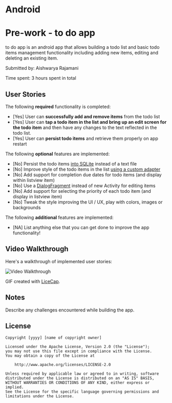 # Android
# Pre-work - to do app

to do app is an android app that allows building a todo list and basic todo items management functionality including adding new items, editing and deleting an existing item.

Submitted by: Aishwarya Rajamani

Time spent: 3 hours spent in total

## User Stories

The following **required** functionality is completed:

* [Yes] User can **successfully add and remove items** from the todo list
* [Yes] User can **tap a todo item in the list and bring up an edit screen for the todo item** and then have any changes to the text reflected in the todo list.
* [Yes] User can **persist todo items** and retrieve them properly on app restart

The following **optional** features are implemented:

* [No] Persist the todo items [into SQLite](http://guides.codepath.com/android/Persisting-Data-to-the-Device#sqlite) instead of a text file
* [No] Improve style of the todo items in the list [using a custom adapter](http://guides.codepath.com/android/Using-an-ArrayAdapter-with-ListView)
* [No] Add support for completion due dates for todo items (and display within listview item)
* [No] Use a [DialogFragment](http://guides.codepath.com/android/Using-DialogFragment) instead of new Activity for editing items
* [No] Add support for selecting the priority of each todo item (and display in listview item)
* [No] Tweak the style improving the UI / UX, play with colors, images or backgrounds

The following **additional** features are implemented:

* [NA] List anything else that you can get done to improve the app functionality!

## Video Walkthrough 

Here's a walkthrough of implemented user stories:

<img src='http://i.imgur.com/link/to/your/gif/file.gif' title='Video Walkthrough' width='' alt='Video Walkthrough' />

GIF created with [LiceCap](http://www.cockos.com/licecap/).

## Notes

Describe any challenges encountered while building the app.

## License

    Copyright [yyyy] [name of copyright owner]

    Licensed under the Apache License, Version 2.0 (the "License");
    you may not use this file except in compliance with the License.
    You may obtain a copy of the License at

        http://www.apache.org/licenses/LICENSE-2.0

    Unless required by applicable law or agreed to in writing, software
    distributed under the License is distributed on an "AS IS" BASIS,
    WITHOUT WARRANTIES OR CONDITIONS OF ANY KIND, either express or implied.
    See the License for the specific language governing permissions and
    limitations under the License.
